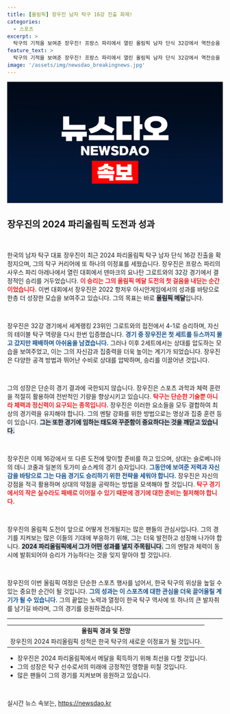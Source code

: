 ```yaml
---
title: [올림픽] 장우진 남자 탁구 16강 진출 화제!
categories:
  - 스포츠
excerpt: >
  탁구의 기적을 보여준 장우진! 프랑스 파리에서 열린 올림픽 남자 단식 32강에서 역전승을 거두고 16강 진출에 성공했습니다. 2020 도쿄올림픽의 아쉬움을 딛고 첫 메달 도전에 나선 그의 다음 경기에 귀추가 주목됩니다!
feature_text: >
  탁구의 기적을 보여준 장우진! 프랑스 파리에서 열린 올림픽 남자 단식 32강에서 역전승을 거두고 16강 진출에 성공했습니다. 2020 도쿄올림픽의 아쉬움을 딛고 첫 메달 도전에 나선 그의 다음 경기에 귀추가 주목됩니다!
image: '/assets/img/newsdao_breakingnews.jpg'
---
```


<p><img src="/assets/img/newsdao_breakingnews.jpg" alt="ontimetimes 속보" /></p>

<h2 data-ke-size="size26">장우진의 2024 파리올림픽 도전과 성과</h2>

<p data-ke-size="size16">&nbsp;</p> 

<p>한국의 남자 탁구 대표 장우진이 최근 2024 파리올림픽 탁구 남자 단식 16강 진출을 확정지으며, 그의 탁구 커리어에 또 하나의 이정표를 세웠습니다. 장우진은 프랑스 파리의 사우스 파리 아레나에서 열린 대회에서 덴마크의 요나탄 그로트와의 32강 경기에서 결정적인 승리를 거두었습니다. <b><span style="color: #ee2323;">이 승리는 그의 올림픽 메달 도전의 첫 걸음을 내딛는 순간이었습니다.</span></b> 이번 대회에서 장우진은 2022 항저우 아시안게임에서의 성과를 바탕으로 한층 더 성장한 모습을 보여주고 있습니다. 그의 목표는 바로 <b><span style="background-color: #21538527;">올림픽 메달</span></b>입니다.</p>

<p data-ke-size="size16">&nbsp;</p> 

<p>장우진은 32강 경기에서 세계랭킹 23위인 그로트와의 접전에서 4-1로 승리하며, 자신의 테이블 탁구 역량을 다시 한번 입증했습니다. <b><span style="color: #1a5490;">경기 중 장우진은 첫 세트를 듀스까지 몰고 갔지만 패배하며 아쉬움을 남겼습니다.</span></b> 그러나 이후 2세트에서는 상대를 압도하는 모습을 보여주었고, 이는 그의 자신감과 집중력을 더욱 높이는 계기가 되었습니다. 장우진은 다양한 공격 방법과 뛰어난 수비로 상대를 압박하며, 승리를 이끌어낸 것입니다.</p>

<p data-ke-size="size16">&nbsp;</p> 

<p>그의 성장은 단순히 경기 결과에 국한되지 않습니다. 장우진은 스포츠 과학과 체력 훈련을 적절히 활용하여 전반적인 기량을 향상시키고 있습니다. <b><span style="color: #ee2323;">탁구는 단순한 기술뿐 아니라 체력과 정신력이 요구되는 종목입니다.</span></b> 장우진은 이러한 요소들을 모두 결합하여 최상의 경기력을 유지해야 합니다. 그의 멘탈 강화를 위한 방법으로는 명상과 집중 훈련 등이 있습니다. <b><span style="background-color: #21538527;">그는 또한 경기에 임하는 태도와 꾸준함이 중요하다는 것을 깨닫고 있습니다.</span></b></p>

<p data-ke-size="size16">&nbsp;</p> 

<p>장우진은 이제 16강에서 또 다른 도전에 맞이할 준비를 하고 있으며, 상대는 슬로베니아의 데니 코줄과 일본의 토가미 슌스케의 경기 승자입니다. <b><span style="color: #1a5490;">그동안에 보여준 저력과 자신감을 바탕으로 그는 다음 경기도 승리하기 위한 전략을 세워야 합니다.</span></b> 장우진은 자신의 강점을 적극 활용하며 상대의 약점을 공략하는 방법을 모색해야 할 것입니다. <b><span style="color: #ee2323;">탁구 경기에서의 작은 실수라도 패배로 이어질 수 있기 때문에 경기에 대한 준비는 철저해야 합니다.</span></b></p>

<p data-ke-size="size16">&nbsp;</p> 

<p>장우진의 올림픽 도전이 앞으로 어떻게 전개될지는 많은 팬들의 관심사입니다. 그의 경기를 지켜보는 많은 이들의 기대에 부응하기 위해, 그는 더욱 발전하고 성장해 나가야 합니다. <b><span style="background-color: #21538527;">2024 파리올림픽에서 그가 어떤 성과를 낼지 주목됩니다.</span></b> 그의 멘탈과 체력이 동시에 발휘되어야 승리가 가능하다는 것을 잊지 말아야 할 것입니다. </p>

<p data-ke-size="size16">&nbsp;</p> 

<p>장우진의 이번 올림픽 여정은 단순한 스포츠 행사를 넘어서, 한국 탁구의 위상을 높일 수 있는 중요한 순간이 될 것입니다. <b><span style="color: #1a5490;">그의 성과는 이 스포츠에 대한 관심을 더욱 끌어올릴 계기가 될 수 있습니다.</span></b> 그의 끝없는 노력과 열정이 한국 탁구 역사에 또 하나의 큰 발자취를 남기길 바라며, 그의 경기를 응원하겠습니다. </p>

<hr>

<table>
 <tr>
  <td style="text-align: center; height: 17px;"><b>올림픽 경과 및 전망</b></td>
 </tr>
 <tr>
  <td style="text-align: center; height: 17px;">장우진의 2024 파리올림픽 성적은 한국 탁구의 새로운 이정표가 될 것입니다.</td>
 </tr>
</table> 

<ul>
 <li>장우진은 2024 파리올림픽에서 메달을 획득하기 위해 최선을 다할 것입니다.</li>
 <li>그의 성장은 탁구 선수로서의 미래에 긍정적인 영향을 미칠 것입니다.</li>
 <li>많은 팬들이 그의 경기를 지켜보며 응원하고 있습니다.</li>
</ul>

<p data-ke-size="size16">&nbsp;</p>
실시간 뉴스 속보는, <a href="https://newsdao.kr" rel="dofollow">https://newsdao.kr</a>



